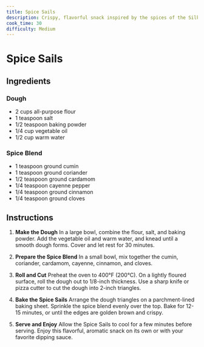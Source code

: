 ```yaml
---
title: Spice Sails
description: Crispy, flavorful snack inspired by the spices of the Silk Road
cook_time: 30
difficulty: Medium
---
```


# Spice Sails

## Ingredients

### Dough
- 2 cups all-purpose flour
- 1 teaspoon salt
- 1/2 teaspoon baking powder
- 1/4 cup vegetable oil
- 1/2 cup warm water

### Spice Blend
- 1 teaspoon ground cumin
- 1 teaspoon ground coriander
- 1/2 teaspoon ground cardamom
- 1/4 teaspoon cayenne pepper
- 1/4 teaspoon ground cinnamon
- 1/4 teaspoon ground cloves

## Instructions

1. **Make the Dough** In a large bowl, combine the flour, salt, and baking powder. Add the vegetable oil and warm water, and knead until a smooth dough forms. Cover and let rest for 30 minutes.

2. **Prepare the Spice Blend** In a small bowl, mix together the cumin, coriander, cardamom, cayenne, cinnamon, and cloves.

3. **Roll and Cut** Preheat the oven to 400°F (200°C). On a lightly floured surface, roll the dough out to 1/8-inch thickness. Use a sharp knife or pizza cutter to cut the dough into 2-inch triangles.

4. **Bake the Spice Sails** Arrange the dough triangles on a parchment-lined baking sheet. Sprinkle the spice blend evenly over the top. Bake for 12-15 minutes, or until the edges are golden brown and crispy.

5. **Serve and Enjoy** Allow the Spice Sails to cool for a few minutes before serving. Enjoy this flavorful, aromatic snack on its own or with your favorite dipping sauce.